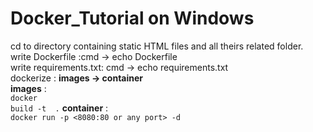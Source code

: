 # Docker_Tutorial on Windows
cd to directory containing static HTML files and all theirs related folder.<br>
write Dockerfile :cmd -> echo Dockerfile <br>
write requirements.txt: cmd -> echo requirements.txt <br>
dockerize : <b>images -> container </b><br>
<b>images</b> : <br>
<code>docker build -t <NAME> .<OR a folder directory></code>
<b>container</b> : <br>
<code>docker run -p <8080:80 or any port> -d <IMAGE NAME></code>

